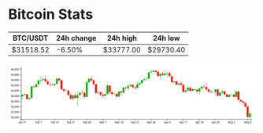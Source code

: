 # Bitcoin Stats

BTC/USDT|24h change|24h high|24h low|
|---|---|---|---|
|$31518.52|-6.50%|$33777.00|$29730.40|

<img src="./chart.svg">
